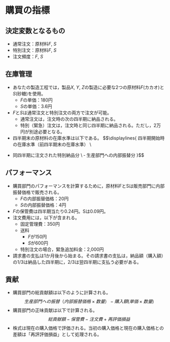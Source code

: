 # 購買の指標

## 決定変数となるもの
* 通常注文：原材料$F$, $S$
* 特別注文：原材料$F$, $S$
* 注文頻度：$F$, $S$

## 在庫管理
* あなたの製造工程では，製品$X$, $Y$, $Z$の製造に必要な2つの原材料$F$(カカオ)と$S$(砂糖)を使用。
  * $F$の単価：180円
  * $S$の単価：3.6円
* $F$と$S$は通常注文と特別注文の両方で注文が可能。
  * 通常注文は，注文時の次の四半期に納品される。
  * 特別（緊急）注文は，注文時と同じ四半期に納品される。ただし，2万円が別途必要となる。
* 四半期末の原材料の在庫水準は以下である。
$$\displaylines{
四半期開始時の在庫水準（前四半期末の在庫水準） \\
+ 同四半期に注文された特別納品分 \\
‐ 生産部門への内部振替分
}$$
## パフォーマンス
* 購買部門のパフォーマンスを計算するために，原材料FとSは販売部門に内部振替価格で販売される。
  * $F$の内部振替価格：20円
  * $S$の内部振替価格：4円
* $F$の保管費は四半期当たり0.24円。Sは0.09円。
* 注文費用には，以下が含まれる。
  * 固定管理費：350円
  * 送料
    * $F$が150円
    * $S$が600円
  * 特別注文の場合，緊急追加料金：2,000円
* 請求書の支払は1か月後から始まる。その請求書の支払は，納品額（購入額）の1/3は納品した四半期に，2/3は翌四半期に支払う必要がある。

## 貢献
* 購買部門の総貢献額は以下のように計算される。
$$生産部門への振替（内部振替価格×数量）- 購入額(単価×数量)$$
* 購買部門の正味貢献は以下で計算される。
$$総貢献額 - 保管費 - 注文費 + 再評価損益$$
* 株式は現在の購入価格で評価される。当初の購入価格と現在の購入価格との差額は「再評評価損益」として処理される。